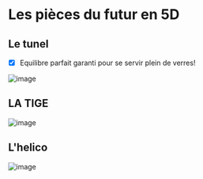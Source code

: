# Les pièces du futur en 5D

 ## Le tunel
 
- [x] Equilibre parfait garanti pour se servir plein de verres!

![image](https://user-images.githubusercontent.com/34739829/38326418-0e8a9d84-3846-11e8-8df6-b3d6484ba2de.png)

## LA TIGE

![image](https://user-images.githubusercontent.com/34739829/38631710-cdb6328a-3dba-11e8-87ad-f66b8971183c.png)

## L'helico

![image](https://user-images.githubusercontent.com/34739829/38632100-f310be64-3dbb-11e8-8418-72c32cdf7653.png)
